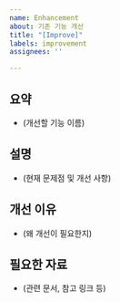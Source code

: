 ```yaml
---
name: Enhancement
about: 기존 기능 개선
title: "[Improve]"
labels: improvement
assignees: ''

---
```


## 요약 
- (개선할 기능 이름)

## 설명
-  (현재 문제점 및 개선 사항)

## 개선 이유
-  (왜 개선이 필요한지)

## 필요한 자료
-  (관련 문서, 참고 링크 등)
